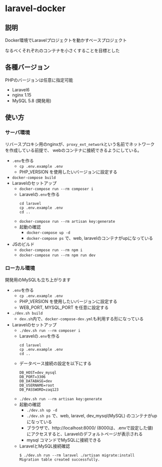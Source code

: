 # laravel-docker

## 説明
Docker環境でLaravelプロジェクトを動かすベースプロジェクト

なるべくそれぞれのコンテナを小さくすることを目標とした

## 各種バージョン
PHPのバージョンは任意に指定可能
* Laravel6
* nginx 1.15
* MySQL 5.8 (開発用)

## 使い方

### サーバ環境

リバースプロキシ用のnginxが、`proxy_ext_network`という名前でネットワークを作成している前提で、
webのコンテナに接続できるようにしている。

* `.env`を作る
    * `cp .env.example .env`
    * PHP_VERSION を使用したいバージョンに設定する
* `docker-compose build`
* Laravelのセットアップ
    * `docker-compose run --rm composer i`
    * Laravelの`.env`を作る
        ```
        cd laravel
        cp .env.example .env
        cd ..
        ```
    * `docker-compose run --rm artisan key:generate`
    * 起動の確認
        * `docker-compose up -d`
        * `docker-compose ps` で、web, laravelのコンテナがupになっている
* JSのビルド
    * `docker-compose run --rm npm i`
    * `docker-compose run --rm npm run dev`

### ローカル環境

開発用のMySQLも立ち上がります

* `.env`を作る
    * `cp .env.example .env`
    * PHP_VERSION を使用したいバージョンに設定する
    * WEB_PORT, MYSQL_PORT を任意に設定する
* `./dev.sh build`
    * `dev.sh`内で、`docker-compose-dev.yml`も利用する形になっている
* Laravelのセットアップ
    * `./dev.sh run --rm composer i`
    * Laravelの`.env`を作る
        ```
        cd laravel
        cp .env.example .env
        cd ..
        ```
    * データベース接続の設定を以下にする
        ```
        DB_HOST=dev_mysql
        DB_PORT=3306
        DB_DATABASE=dev
        DB_USERNAME=root
        DB_PASSWORD=zaq123
        ```
    * `./dev.sh run --rm artisan key:generate`
    * 起動の確認
        * `./dev.sh up -d`
        * `./dev.sh ps` で、web, laravel, dev_mysql(MySQL) のコンテナがupになっている
        * ブラウザで、http://localhost:8000/ (8000は、.envで設定した値) にアクセスすると、Laravelのデフォルトページが表示される
        * mysql コマンドでMySQLに接続できる
    * LaravelとMySQL接続確認
        ```
        $ ./dev.sh run --rm laravel ./artisan migrate:install
        Migration table created successfully.
        ```
